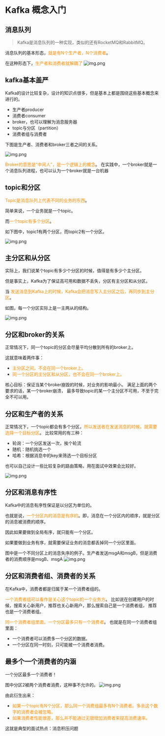 # Kafka 概念入门

## 消息队列
> Kafka是消息队列的一种实现，类似的还有RocketMQ和RabbitMQ。

消息队列的基本形态，<font color=Darkorange>就是有N个生产者，N个消费者</font>。

在这种形态下，<font color=Darkorange>生产者和消费者就解耦了</font>
![img.png](img/202402020250.png)

## kafka基本盖严
Kafka的设计比较复杂，设计的知识点很多，但是基本上都是围绕这些基本概念来进行的。
* 生产者producer
* 消费者consumer
* broker，也可以理解为消息服务器
* topic与分区（partition）
* 消费者组与消费者

下图是生产者、消费者和broker三者之间的关系。

![img.png](img/202402020953.png)

<font color=Darkorange>Broker的意思是“中间人”，是一个逻辑上的概念</font>。
在实践中，一个broker就是一个消息队列进程，也可以认为一个broker就是一台机器

## topic和分区
<font color=Darkorange>Topic是消息队列上代表不同的业务的东西</font>。

简单来说，一个业务就是一个topic。

而<font color=Darkorange>一个topic有多个分区</font>。

如下图中，topic1有两个分区，而topic2有一个分区。

![img.png](img/202402021013.png)

## 主分区和从分区
实际上，我们说某个topic有多少个分区的时候，值得是有多少个主分区。

但是事实上，Kafka为了保证高可用和数据不丢失，分区有主分区和从分区。

当 <font color=Darkorange>发送消息到Kafka上的时候，Kafka会把消息写入主分区之后，再同步到主分区</font>。

如图，每一个分区实际上是一主两从的结构。

![img.png](img/202402021020.png)

## 分区和broker的关系
正常情况下，同一个topic的分区会尽量平均分散到所有的broker上。

这就意味着两件事：
* <font color=Darkorange>主分区之间，不会在同一个broker上。</font>
* <font color=Darkorange>同一个分区的主分区和从分区，也不会在同一个broker上。</font>

核心目标：保证当某个broker崩毁的时候，对业务的影响最小。
满足上面的两个要求的话，某一个broker崩溃，
最多导致topic的某一个主分区不可用，不至于完全不可以用。

## 分区和生产者的关系
正常情况下，一个topic都会有多个分区，<font color=Darkorange>所以发送者在发送消息的时候，就需要选择一个目标分区</font>。
比较常用的有三种：
* 轮询：一个分区发送一次，挨个轮流
* 随机：随机挑选一个
* 哈希：根据消息中的key来筛选一个目标分区

也可以自己设计一些比较复杂的路由策略，用在面试中效果会比较好。

![img.png](img/202402021028.png)

## 分区和消息有序性
Kafka中的消息有序性保证是以分区为单位的。

也就是说，<font color=Darkorange>一个分区内的消息是有序的</font>。即，消息在一个分区内的顺序，就是分区的消息被消费的顺序。

因此如果要做到全局有序，就只能有一个分区。

如果要做到业务有序，就需要保证业务的消息都丢掉同一个分区里面。

图中是一个不同分区上的消息失序的例子。生产者发送msgA和msgB，但是消费者的消费顺序是msgB、msgA
![img.png](img/202402021036.png)


## 分区和消费者组、消费者的关系
在Kafka中，消费者都是归属于某一个消费者组的。

<font color=Darkorange>一个消费者组可以看作是关心这个topic的一个业务方</font>。
比如说在创建用户的时候，搜索关心新用户，推荐也关心新用户，那么搜索自己是一个消费者组，
推荐也是一个消费者组。

<font color=Darkorange>同一个消费者组里面，一个分区最多只有一个消费者</font>。
也就是在同一个消费者组里面：
* 一个消费者可以消费多一个分区的数据。
* 一个分区在同一时刻，只可能被一个消费者消费。

## 最多个一个消费者的内涵
一个分区最多一个消费者！

图中分区2被两个消费者消费，这种事不允许的。
![img.png](img/202402021346.png)

由此衍生出来：
* <font color=Darkorange>如果一个topic有N个分区，那么同一个消费组最多有N个消费者。多余这个数字的消费者会被忽略。</font>
* <font color=Darkorange>如果消费者性能很差，那么并不能通过无限增加消费者来提高消费速率。</font>

这就是典型的面试热点：消息积压问题